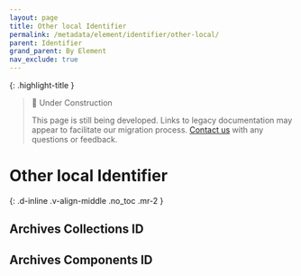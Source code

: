 ```yaml
---
layout: page
title: Other local Identifier
permalink: /metadata/element/identifier/other-local/
parent: Identifier
grand_parent: By Element
nav_exclude: true
---
```


{: .highlight-title }
> 🚧 Under Construction
>
> This page is still being developed. Links to legacy documentation may appear to facilitate our migration process. [Contact us](/metadata-documentation/contact/) with any questions or feedback.

# Other local Identifier
{: .d-inline .v-align-middle .no_toc .mr-2 }

## Archives Collections ID

## Archives Components ID